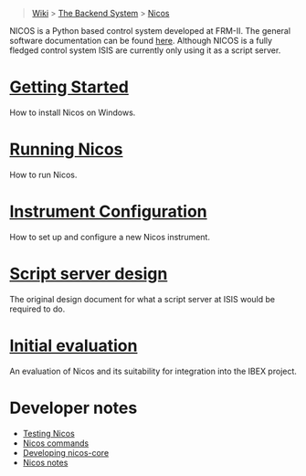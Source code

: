 > [Wiki](Home) > [The Backend System](The-Backend-System) > [Nicos](Nicos)

NICOS is a Python based control system developed at FRM-II. The general software documentation can be found [here](http://cdn.frm2.tum.de/fileadmin/stuff/services/ITServices/nicos-master/dirhtml/). Although NICOS is a fully fledged control system ISIS are currently only using it as a script server.

# [Getting Started](Installing-Nicos-on-Windows)

How to install Nicos on Windows.

# [Running Nicos](Running-Nicos)

How to run Nicos.

# [Instrument Configuration](Configuring-a-New-Nicos-Instrument)

How to set up and configure a new Nicos instrument.

# [Script server design](Script-server-design)

The original design document for what a script server at ISIS would be required to do.

# [Initial evaluation](Nicos-evaluation)

An evaluation of Nicos and its suitability for integration into the IBEX project.

# Developer notes
- [Testing Nicos](testing-nicos)
- [Nicos commands](NICOS-commands)
- [Developing nicos-core](Developing-NICOS)
- [Nicos notes](NICOS-notes)